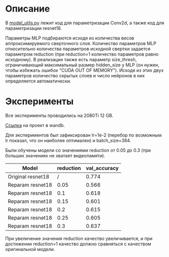 # Описание
В [model_utils.py](./src/model_utils.py) лежит код для параметризации Conv2d, а также код для параметризации resnet18.

Параметры MLP подбираются исходя из количества весов аппроксимируемого сверточного слоя. Количество параметров MLP относительно количества параметров исходной свертки задается параметром reduction (при reduction=1 количество параметров равно исходному). 
В реализации также есть параметр size_thresh, ограничивающий максимальный размер hidden_size у MLP (он нужен, чтобы избежать ошибок "CUDA OUT OF MEMORY"). Исходя из этих двух параметров количество скрытых слоев и число нейронов в них определяется автоматически.

# Эксперименты

Все эксперименты проводились на 2080Ti 12 GB.

[Ссылка](https://wandb.ai/petili/ReMLP/overview) на проект в wandb.

Для экспериментов был зафиксирован lr=1e-2 (перебор по возможным lr показал, что он наиболее оптимален) и batch_size=384.

Были обучены модели со значениями reduction от 0.05 до 0.3 (при больших значениях не хватает видеопамяти). 

| Model | reduction | val_accuracy |
|------------|------------|------------|
| Original resnet18  | /  | 0.774  |
| Reparam resnet18  | 0.05  | 0.566  |
| Reparam resnet18  | 0.1  | 0.618  |
| Reparam resnet18  | 0.15  | 0.601  |
| Reparam resnet18  | 0.2  | 0.615  |
| Reparam resnet18  | 0.25  | 0.605   |
| Reparam resnet18  | 0.3  | 0.637  |

При увеличение значения reduction качество увеличивается, и при достижении reduction=1 качество должно сравняться с качеством оригинальной модели. 

